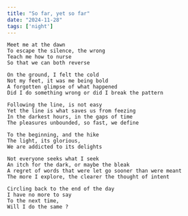 ```yaml
---
title: "So far, yet so far"
date: "2024-11-28"
tags: ['night']
---
```

    Meet me at the dawn
    To escape the silence, the wrong
    Teach me how to nurse
    So that we can both reverse
    
    On the ground, I felt the cold
    Not my feet, it was me being bold
    A forgotten glimpse of what happened
    Did I do something wrong or did I break the pattern
    
    Following the line, is not easy
    Yet the line is what saves us from feezing
    In the darkest hours, in the gaps of time
    The pleasures unbounded, so fast, we define
    
    To the beginning, and the hike
    The light, its glorious,
    We are addicted to its delights
    
    Not everyone seeks what I seek
    An itch for the dark, or maybe the bleak
    A regret of words that were let go sooner than were meant
    The more I explore, the clearer the thought of intent
    
    Circling back to the end of the day
    I have no more to say
    To the next time,
    Will I do the same ?
